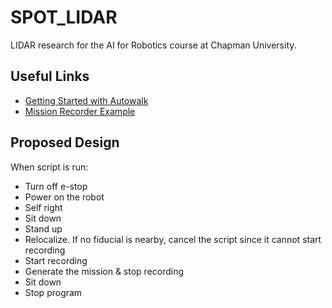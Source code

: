 # SPOT_LIDAR

LIDAR research for the AI for Robotics course at Chapman University. 

## Useful Links

- [Getting Started with Autowalk](https://support.bostondynamics.com/s/article/Getting-Started-with-Autowalk)
- [Mission Recorder Example](https://dev.bostondynamics.com/python/examples/mission_recorder/readme)


## Proposed Design

When script is run:

- Turn off e-stop
- Power on the robot
- Self right
- Sit down
- Stand up
- Relocalize. If no fiducial is nearby, cancel the script since it cannot start recording
- Start recording
- Generate the mission & stop recording
- Sit down
- Stop program
